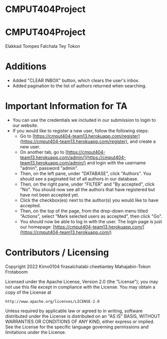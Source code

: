 # CMPUT404Project

CMPUT404Project
=============================

Elakkad
Tompes
Falchala
Tey
Tokon

Additions
==================================
* Added "CLEAR INBOX" button, which clears the user's inbox.
* Added pagination to the list of authors returned when searching.

Important Information for TA
=================================
+ You can use the credentials we included in our submission to login to our website.
+ If you would like to register a new user, follow the following steps:
  * Go to [https://cmput404-team13.herokuapp.com/register](https://cmput404-team13.herokuapp.com/register), and create a new user.
  * On another tab, go to [https://cmput404-team13.herokuapp.com/admin/](https://cmput404-team13.herokuapp.com/admin/) and login with the username "admin", password "admin".
  * Then, on the left pane, under "DATABASE", click "Authors". You should see a paginated list of all authors in our database.
  * Then, on the right pane, under "FILTER" and "By accepted", click "No". You should now see all the authors that have registered but have not been accepted yet.
  * Click the checkbox(es) next to the author(s) you would like to have accepted.
  * Then, on the top of the page, from the drop-down menu titled "Actions", select "Mark selected users as accepted", then click "Go".
  * You should now be able to log in with the user. The login page is just our homepage: [https://cmput404-team13.herokuapp.com/](https://cmput404-team13.herokuapp.com/)


Contributors / Licensing
========================

Copyright 2022 Kimo0104 firasalchalabi cheetiantey Mahajabin-Tokon Frotaboom

Licensed under the Apache License, Version 2.0 (the "License");
you may not use this file except in compliance with the License.
You may obtain a copy of the License at

    http://www.apache.org/licenses/LICENSE-2.0

Unless required by applicable law or agreed to in writing, software
distributed under the License is distributed on an "AS IS" BASIS,
WITHOUT WARRANTIES OR CONDITIONS OF ANY KIND, either express or implied.
See the License for the specific language governing permissions and
limitations under the License.
